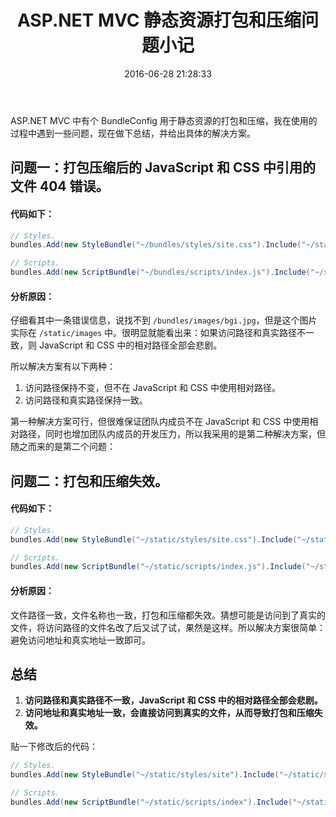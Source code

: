 ﻿---
title: ASP.NET MVC 静态资源打包和压缩问题小记
date: 2016-06-28 21:28:33
permalink: bundle-config
categories:
- 技术
tags:
- ASP.NET MVC
- 静态资源
- 压缩
- 打包
---

ASP.NET MVC 中有个 BundleConfig 用于静态资源的打包和压缩，我在使用的过程中遇到一些问题，现在做下总结，并给出具体的解决方案。

<!-- more -->

## 问题一：打包压缩后的 JavaScript 和 CSS 中引用的文件 404 错误。

#### 代码如下：

``` csharp
// Styles.
bundles.Add(new StyleBundle("~/bundles/styles/site.css").Include("~/static/styles/site.css"));

// Scripts.
bundles.Add(new ScriptBundle("~/bundles/scripts/index.js").Include("~/static/scripts/index.js"));
```

#### 分析原因：

仔细看其中一条错误信息，说找不到 `/bundles/images/bgi.jpg`，但是这个图片实际在 `/static/images` 中。很明显就能看出来：如果访问路径和真实路径不一致，则 JavaScript 和 CSS 中的相对路径全部会悲剧。

所以解决方案有以下两种：

1. 访问路径保持不变，但不在 JavaScript 和 CSS 中使用相对路径。
2. 访问路径和真实路径保持一致。

第一种解决方案可行，但很难保证团队内成员不在 JavaScript 和 CSS 中使用相对路径，同时也增加团队内成员的开发压力，所以我采用的是第二种解决方案，但随之而来的是第二个问题：

## 问题二：打包和压缩失效。

#### 代码如下：

``` csharp
// Styles.
bundles.Add(new StyleBundle("~/static/styles/site.css").Include("~/static/styles/site.css"));

// Scripts.
bundles.Add(new ScriptBundle("~/static/scripts/index.js").Include("~/static/scripts/index.js"));
```

#### 分析原因：

文件路径一致，文件名称也一致，打包和压缩都失效。猜想可能是访问到了真实的文件，将访问路径的文件名改了后又试了试，果然是这样。所以解决方案很简单：避免访问地址和真实地址一致即可。

## 总结

1. **访问路径和真实路径不一致，JavaScript 和 CSS 中的相对路径全部会悲剧。**
2. **访问地址和真实地址一致，会直接访问到真实的文件，从而导致打包和压缩失效。**

贴一下修改后的代码：

``` csharp
// Styles.
bundles.Add(new StyleBundle("~/static/styles/site").Include("~/static/styles/site.css"));

// Scripts.
bundles.Add(new ScriptBundle("~/static/scripts/index").Include("~/static/scripts/index.js"));
```
